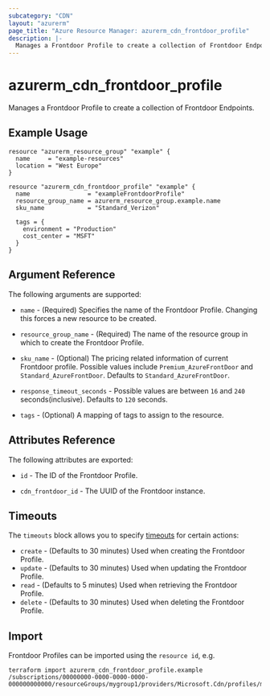 ```yaml
---
subcategory: "CDN"
layout: "azurerm"
page_title: "Azure Resource Manager: azurerm_cdn_frontdoor_profile"
description: |-
  Manages a Frontdoor Profile to create a collection of Frontdoor Endpoints.
---
```


# azurerm_cdn_frontdoor_profile

Manages a Frontdoor Profile to create a collection of Frontdoor Endpoints.

## Example Usage

```hcl
resource "azurerm_resource_group" "example" {
  name     = "example-resources"
  location = "West Europe"
}

resource "azurerm_cdn_frontdoor_profile" "example" {
  name                = "exampleFrontdoorProfile"
  resource_group_name = azurerm_resource_group.example.name
  sku_name            = "Standard_Verizon"

  tags = {
    environment = "Production"
    cost_center = "MSFT"
  }
}
```

## Argument Reference

The following arguments are supported:

* `name` - (Required) Specifies the name of the Frontdoor Profile. Changing this forces a new resource to be created.

* `resource_group_name` - (Required) The name of the resource group in which to create the Frontdoor Profile.

* `sku_name` - (Optional) The pricing related information of current Frontdoor profile. Possible values include `Premium_AzureFrontDoor` and `Standard_AzureFrontDoor`. Defaults to `Standard_AzureFrontDoor`.

* `response_timeout_seconds` - Possible values are between `16` and `240` seconds(inclusive). Defaults to `120` seconds.

* `tags` - (Optional) A mapping of tags to assign to the resource.

## Attributes Reference

The following attributes are exported:

* `id` - The ID of the Frontdoor Profile.

* `cdn_frontdoor_id` - The UUID of the Frontdoor instance.

## Timeouts

The `timeouts` block allows you to specify [timeouts](https://www.terraform.io/docs/configuration/resources.html#timeouts) for certain actions:

* `create` - (Defaults to 30 minutes) Used when creating the Frontdoor Profile.
* `update` - (Defaults to 30 minutes) Used when updating the Frontdoor Profile.
* `read` - (Defaults to 5 minutes) Used when retrieving the Frontdoor Profile.
* `delete` - (Defaults to 30 minutes) Used when deleting the Frontdoor Profile.

## Import

Frontdoor Profiles can be imported using the `resource id`, e.g.

```shell
terraform import azurerm_cdn_frontdoor_profile.example /subscriptions/00000000-0000-0000-0000-000000000000/resourceGroups/mygroup1/providers/Microsoft.Cdn/profiles/myprofile1
```
